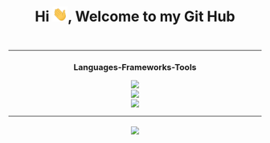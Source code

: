 <h1 align="center">Hi <img src="https://raw.githubusercontent.com/ABSphreak/ABSphreak/master/gifs/Hi.gif" width="30px">, Welcome to my Git Hub </h1>

<!-- Agregar imagen aquí -->
<div align="center">
  <img src="https://imgur.com/3AnYAVg.png" alt="" width="800px" />
</div>


<hr/>
<h3 align="center"> Languages-Frameworks-Tools </h3>

<div align="center">
  <img src="https://skillicons.dev/icons?i=html,css,javascript,nodejs,express" /><br>
  <img src="https://skillicons.dev/icons?i=py,django,anaconda,mysql,bootstrap" /><br>
  <img src="https://skillicons.dev/icons?i=php,laravel" /><br>
</div>
<hr/>

<h4 align="center">
  <img src="https://readme-typing-svg.herokuapp.com/?font=Righteous&weight=26&size=25&pause=800&color=F7F7F7&width=500&height=70&lines=Thanks+for+visiting!+%E2%9C%8C%EF%B8%8F;%C2%A1+Send+me+a+message+on+Linkedin+!++;I'm+always+down+to+collab+%F0%9F%98%80">
</h4>
